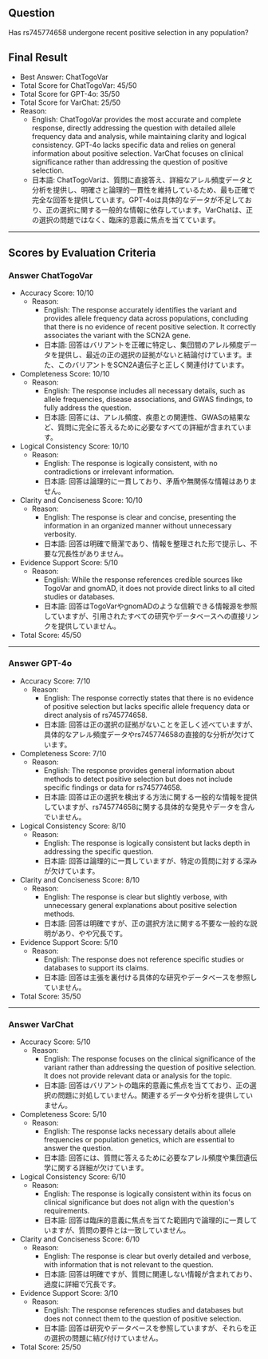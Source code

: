 ## Question

Has rs745774658 undergone recent positive selection in any population?

## Final Result

- Best Answer: ChatTogoVar
- Total Score for ChatTogoVar: 45/50
- Total Score for GPT-4o: 35/50
- Total Score for VarChat: 25/50
- Reason:
  - English: ChatTogoVar provides the most accurate and complete response, directly addressing the question with detailed allele frequency data and analysis, while maintaining clarity and logical consistency. GPT-4o lacks specific data and relies on general information about positive selection. VarChat focuses on clinical significance rather than addressing the question of positive selection.
  - 日本語: ChatTogoVarは、質問に直接答え、詳細なアレル頻度データと分析を提供し、明確さと論理的一貫性を維持しているため、最も正確で完全な回答を提供しています。GPT-4oは具体的なデータが不足しており、正の選択に関する一般的な情報に依存しています。VarChatは、正の選択の問題ではなく、臨床的意義に焦点を当てています。

---

## Scores by Evaluation Criteria

### Answer ChatTogoVar
- Accuracy Score: 10/10
  - Reason: 
    - English: The response accurately identifies the variant and provides allele frequency data across populations, concluding that there is no evidence of recent positive selection. It correctly associates the variant with the SCN2A gene.
    - 日本語: 回答はバリアントを正確に特定し、集団間のアレル頻度データを提供し、最近の正の選択の証拠がないと結論付けています。また、このバリアントをSCN2A遺伝子と正しく関連付けています。
- Completeness Score: 10/10
  - Reason: 
    - English: The response includes all necessary details, such as allele frequencies, disease associations, and GWAS findings, to fully address the question.
    - 日本語: 回答には、アレル頻度、疾患との関連性、GWASの結果など、質問に完全に答えるために必要なすべての詳細が含まれています。
- Logical Consistency Score: 10/10
  - Reason: 
    - English: The response is logically consistent, with no contradictions or irrelevant information.
    - 日本語: 回答は論理的に一貫しており、矛盾や無関係な情報はありません。
- Clarity and Conciseness Score: 10/10
  - Reason: 
    - English: The response is clear and concise, presenting the information in an organized manner without unnecessary verbosity.
    - 日本語: 回答は明確で簡潔であり、情報を整理された形で提示し、不要な冗長性がありません。
- Evidence Support Score: 5/10
  - Reason: 
    - English: While the response references credible sources like TogoVar and gnomAD, it does not provide direct links to all cited studies or databases.
    - 日本語: 回答はTogoVarやgnomADのような信頼できる情報源を参照していますが、引用されたすべての研究やデータベースへの直接リンクを提供していません。
- Total Score: 45/50

---

### Answer GPT-4o
- Accuracy Score: 7/10
  - Reason: 
    - English: The response correctly states that there is no evidence of positive selection but lacks specific allele frequency data or direct analysis of rs745774658.
    - 日本語: 回答は正の選択の証拠がないことを正しく述べていますが、具体的なアレル頻度データやrs745774658の直接的な分析が欠けています。
- Completeness Score: 7/10
  - Reason: 
    - English: The response provides general information about methods to detect positive selection but does not include specific findings or data for rs745774658.
    - 日本語: 回答は正の選択を検出する方法に関する一般的な情報を提供していますが、rs745774658に関する具体的な発見やデータを含んでいません。
- Logical Consistency Score: 8/10
  - Reason: 
    - English: The response is logically consistent but lacks depth in addressing the specific question.
    - 日本語: 回答は論理的に一貫していますが、特定の質問に対する深みが欠けています。
- Clarity and Conciseness Score: 8/10
  - Reason: 
    - English: The response is clear but slightly verbose, with unnecessary general explanations about positive selection methods.
    - 日本語: 回答は明確ですが、正の選択方法に関する不要な一般的な説明があり、やや冗長です。
- Evidence Support Score: 5/10
  - Reason: 
    - English: The response does not reference specific studies or databases to support its claims.
    - 日本語: 回答は主張を裏付ける具体的な研究やデータベースを参照していません。
- Total Score: 35/50

---

### Answer VarChat
- Accuracy Score: 5/10
  - Reason: 
    - English: The response focuses on the clinical significance of the variant rather than addressing the question of positive selection. It does not provide relevant data or analysis for the topic.
    - 日本語: 回答はバリアントの臨床的意義に焦点を当てており、正の選択の問題に対処していません。関連するデータや分析を提供していません。
- Completeness Score: 5/10
  - Reason: 
    - English: The response lacks necessary details about allele frequencies or population genetics, which are essential to answer the question.
    - 日本語: 回答には、質問に答えるために必要なアレル頻度や集団遺伝学に関する詳細が欠けています。
- Logical Consistency Score: 6/10
  - Reason: 
    - English: The response is logically consistent within its focus on clinical significance but does not align with the question's requirements.
    - 日本語: 回答は臨床的意義に焦点を当てた範囲内で論理的に一貫していますが、質問の要件とは一致していません。
- Clarity and Conciseness Score: 6/10
  - Reason: 
    - English: The response is clear but overly detailed and verbose, with information that is not relevant to the question.
    - 日本語: 回答は明確ですが、質問に関連しない情報が含まれており、過度に詳細で冗長です。
- Evidence Support Score: 3/10
  - Reason: 
    - English: The response references studies and databases but does not connect them to the question of positive selection.
    - 日本語: 回答は研究やデータベースを参照していますが、それらを正の選択の問題に結び付けていません。
- Total Score: 25/50